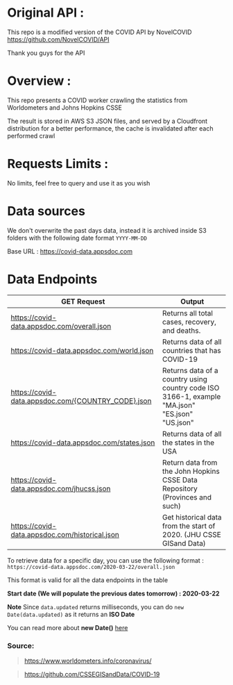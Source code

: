 # Original API :
This repo is a modified version of the COVID API by NovelCOVID https://github.com/NovelCOVID/API

Thank you guys for the API

# Overview :
This repo presents a COVID worker crawling the statistics from Worldometers and Johns Hopkins CSSE

The result is stored in AWS S3 JSON files, and served by a Cloudfront distribution for a better performance, the cache is invalidated after each performed crawl

# Requests Limits :
No limits, feel free to query and use it as you wish

# Data sources
We don't overwrite the past days data, instead it is archived inside S3 folders with the following date format `YYYY-MM-DD`

Base URL : https://covid-data.appsdoc.com

# Data Endpoints
|  GET Request  | Output  |
| ------------ | ------------ |
|  https://covid-data.appsdoc.com/overall.json | Returns all total cases, recovery, and deaths. |
|  https://covid-data.appsdoc.com/world.json | Returns data of all countries that has COVID-19 |
|  https://covid-data.appsdoc.com/{COUNTRY_CODE}.json | Returns data of a country using country code ISO 3166-1, example "MA.json" "ES.json" "US.json" |
|  https://covid-data.appsdoc.com/states.json | Returns data of all the states in the USA |
|  https://covid-data.appsdoc.com/jhucss.json | Return data from the John Hopkins CSSE Data Repository (Provinces and such) |
| https://covid-data.appsdoc.com/historical.json | Get historical data from the start of 2020. (JHU CSSE GISand Data) |

To retrieve data for a specific day, you can use the following format :
`https://covid-data.appsdoc.com/2020-03-22/overall.json`

This format is valid for all the data endpoints in the table

**Start date (We will populate the previous dates tomorrow) : 2020-03-22**

**Note**
Since `data.updated` returns milliseconds, you can do `new Date(data.updated)` as it returns an **ISO Date**

You can read more about **new Date()** [here](https://developer.mozilla.org/en-US/docs/Web/JavaScript/Reference/Global_Objects/Date)

### Source: 
> https://www.worldometers.info/coronavirus/ 

> https://github.com/CSSEGISandData/COVID-19
